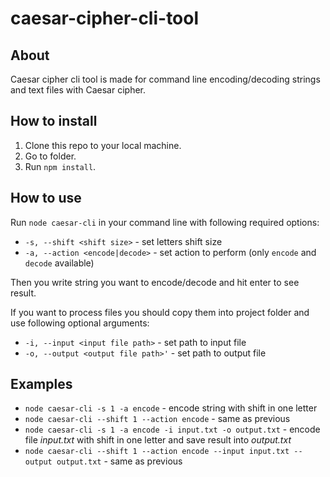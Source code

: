 # caesar-cipher-cli-tool

## About

Caesar cipher cli tool is made for command line encoding/decoding strings and text files with Caesar cipher.

## How to install

1. Clone this repo to your local machine.
2. Go to folder.
3. Run `npm install`.

## How to use

Run `node caesar-cli` in your command line with following required options:
- `-s, --shift <shift size>` - set letters shift size
- `-a, --action <encode|decode>` - set action to perform (only `encode` and `decode` available)

Then you write string you want to encode/decode and hit enter to see result.

If you want to process files you should copy them into project folder and use following optional arguments:
- `-i, --input <input file path>` - set path to input file
- `-o, --output <output file path>'` - set path to output file

## Examples

 * `node caesar-cli -s 1 -a encode` - encode string with shift in one letter
 * `node caesar-cli --shift 1 --action encode` - same as previous
* `node caesar-cli -s 1 -a encode -i input.txt -o output.txt` - encode file *input.txt* with shift in one letter and save result into *output.txt*
* `node caesar-cli --shift 1 --action encode --input input.txt --output output.txt` - same as previous
